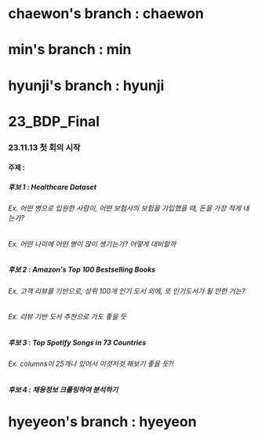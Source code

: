 # chaewon's branch : chaewon

# min's branch : min

# hyunji's branch : hyunji

# 23_BDP_Final

### 23.11.13 첫 회의 시작

#### 주제 :

##### 후보 1 : Healthcare Dataset

###### Ex. 어떤 병으로 입원한 사람이, 어떤 보험사의 보험을 가입했을 때, 돈을 가장 적게 내는가?

###### Ex. 어떤 나이에 어떤 병이 많이 생기는가? 어떻게 대비할까

##### 후보 2 : Amazon's Top 100 Bestselling Books

###### Ex. 고객 리뷰를 기반으로, 상위 100개 인기 도서 외에, 또 인기도서가 될 만한 거는?

###### Ex. 리뷰 기반 도서 추천으로 가도 좋을 듯

##### 후보 3 : Top Spotify Songs in 73 Countries

###### Ex. columns이 25개나 있어서 이것저것 해보기 좋을 듯?!

##### 후보 4 : 채용정보 크롤링하여 분석하기

# hyeyeon's branch : hyeyeon
